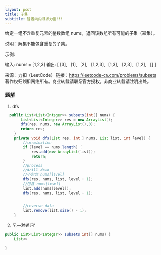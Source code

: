 ```yaml
---
layout: post
title: 子集
subtitle: 智者向内寻求力量!!! 
---
```

给定一组不含重复元素的整数数组 nums，返回该数组所有可能的子集（幂集）。

说明：解集不能包含重复的子集。

示例:

输入: nums = [1,2,3]
输出:
[
  [3],
  [1],
  [2],
  [1,2,3],
  [1,3],
  [2,3],
  [1,2],
  []
]

来源：力扣（LeetCode）
链接：https://leetcode-cn.com/problems/subsets
著作权归领扣网络所有。商业转载请联系官方授权，非商业转载请注明出处。
### 题解
1. dfs

~~~ java
  public List<List<Integer>> subsets(int[] nums) {
       List<List<Integer>> res = new ArrayList();
       dfs(res, nums, new ArrayList(),0);
       return res; 
    }
    private void dfs(List res, int[] nums, List list, int level) {
        //termination
        if (level == nums.length) {
            res.add(new ArrayList(list));
            return;
        }
        //process
        //drill down
        //不包含 nums[level]
        dfs(res, nums, list, level + 1);
        //包含 nums[level]
        list.add(nums[level]);
        dfs(res, nums, list, level + 1);


        //reverse data
        list.remove(list.size() - 1);
    }
~~~

2. 另一种递归'

~~~ java
public List<List<Integer>> subsets(int[] nums) {
    List<>

}